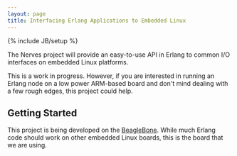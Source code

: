 ```yaml
---
layout: page
title: Interfacing Erlang Applications to Embedded Linux
---
```

{% include JB/setup %}

The Nerves project will provide an easy-to-use API in Erlang to common 
I/O interfaces on embedded Linux platforms.

This is a work in progress. However, if you are interested in running an
Erlang node on a low power ARM-based board and don't mind dealing with a
few rough edges, this project could help.

## Getting Started

This project is being developed on the
[BeagleBone](http://beagleboard.org/bone). While much Erlang code should
work on other embedded Linux boards, this is the board that we are
using.
